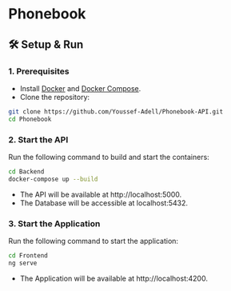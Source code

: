 # Phonebook

## 🛠️ Setup & Run 
### 1. Prerequisites  
- Install [Docker](https://www.docker.com/) and [Docker Compose](https://docs.docker.com/compose/install/).  
- Clone the repository:  
```bash  
git clone https://github.com/Youssef-Adell/Phonebook-API.git 
cd Phonebook
```

### 2. Start the API  
Run the following command to build and start the containers:  
```bash 
cd Backend
docker-compose up --build  
```

- The API will be available at http://localhost:5000.
- The Database will be accessible at localhost:5432.


### 3. Start the Application  
Run the following command to start the application:  
```bash  
cd Frontend
ng serve 
```

- The Application will be available at http://localhost:4200.
